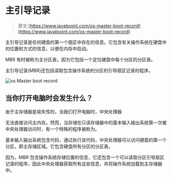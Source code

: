 # 主引导记录

> 原文:[https://www.javatpoint.com/os-master-boot-record](https://www.javatpoint.com/os-master-boot-record)

主引导记录是任何硬盘的第一个扇区中存在的信息。它包含有关操作系统在硬盘中的位置和方式的信息，以便在内存中启动。

MBR 有时被称为主分区表，因为它包括一个定位硬盘中每个分区的分区表。

主引导记录(MBR)还包括读取包含操作系统的分区的引导扇区记录的程序。

![os Master boot record](../Images/75685cbe59b327e2d288aee7435c2e9f.png)

## 当你打开电脑时会发生什么？

由于主存储器是易失性的，当我们打开电脑时，中央处理器

无法直接访问主内存。然而，当存储在只读存储器中的基本输入输出系统第一次被中央处理器访问时，有一个特殊的程序被称为。

基本输入输出系统包含代码，通过执行该代码，中央处理器可以访问硬盘的第一个分区，即主存储区域。它包含硬盘所有分区的分区表。

因为，MBR 包含操作系统存储位置的信息，它还包含一个可以读取分区引导扇区记录的程序，因此中央处理器获取所有这些信息，并将操作系统加载到主存储器中。